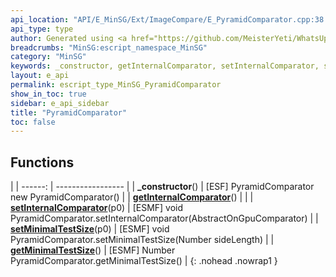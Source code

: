 ```yaml
---
api_location: "API/E_MinSG/Ext/ImageCompare/E_PyramidComparator.cpp:38:18"
api_type: type
author: Generated using <a href="https://github.com/MeisterYeti/WhatsUpDoc">WhatsUpDoc</a>
breadcrumbs: "MinSG:escript_namespace_MinSG"
category: "MinSG"
keywords: _constructor, getInternalComparator, setInternalComparator, setMinimalTestSize, getMinimalTestSize
layout: e_api
permalink: escript_type_MinSG_PyramidComparator
show_in_toc: true
sidebar: e_api_sidebar
title: "PyramidComparator"
toc: false
---
```


## Functions

|
| ------: | ----------------- |
| **_constructor**() | [ESF] PyramidComparator new PyramidComparator() |
| **[getInternalComparator](classMinSG_1_1ImageCompare_1_1PyramidComparator#classMinSG_1_1ImageCompare_1_1PyramidComparator_1a65734ba68a37ab89dd30d6567164fa99)**() |  |
| **[setInternalComparator](classMinSG_1_1ImageCompare_1_1PyramidComparator#classMinSG_1_1ImageCompare_1_1PyramidComparator_1a6365985430f9ff79126b1414d067a307)**(p0) | [ESMF] void PyramidComparator.setInternalComparator(AbstractOnGpuComparator) |
| **[setMinimalTestSize](classMinSG_1_1ImageCompare_1_1PyramidComparator#classMinSG_1_1ImageCompare_1_1PyramidComparator_1a316fae79f1b21fc2bbcd560b63c8df5b)**(p0) | [ESMF] void PyramidComparator.setMinimalTestSize(Number sideLength) |
| **[getMinimalTestSize](classMinSG_1_1ImageCompare_1_1PyramidComparator#classMinSG_1_1ImageCompare_1_1PyramidComparator_1a9ad421cdd03129277c856318611a30fe)**() | [ESMF] Number PyramidComparator.getMinimalTestSize() |
{: .nohead .nowrap1 }
